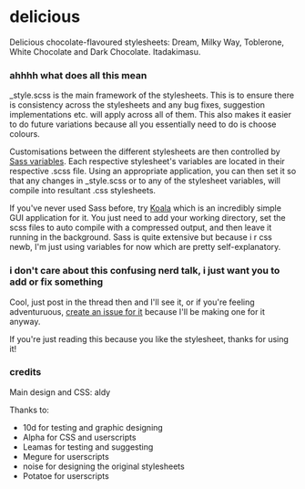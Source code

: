 delicious
=========

Delicious chocolate-flavoured stylesheets: Dream, Milky Way, Toblerone, White Chocolate and Dark Chocolate. Itadakimasu.

### ahhhh what does all this mean

_style.scss is the main framework of the stylesheets. This is to ensure there is consistency across the stylesheets and any bug fixes, suggestion implementations etc. will apply across all of them. This also makes it easier to do future variations because all you essentially need to do is choose colours.

Customisations between the different stylesheets are then controlled by [Sass variables](http://sass-lang.com/). Each respective stylesheet's variables are located in their respective .scss file. Using an appropriate application, you can then set it so that any changes in _style.scss or to any of the stylesheet variables, will compile into resultant .css stylesheets.

If you've never used Sass before, try [Koala](http://koala-app.com/) which is an incredibly simple GUI application for it. You just need to add your working directory, set the scss files to auto compile with a compressed output, and then leave it running in the background. Sass is quite extensive but because i r css newb, I'm just using variables for now which are pretty self-explanatory.

### i don't care about this confusing nerd talk, i just want you to add or fix something

Cool, just post in the thread then and I'll see it, or if you're feeling adventuruous, [create an issue for it](https://github.com/aldykins/delicious/issues) because I'll be making one for it anyway.

If you're just reading this because you like the stylesheet, thanks for using it!

### credits

Main design and CSS: aldy

Thanks to:
- 10d for testing and graphic designing
- Alpha for CSS and userscripts
- Leamas for testing and suggesting
- Megure for userscripts
- noise for designing the original stylesheets
- Potatoe for userscripts